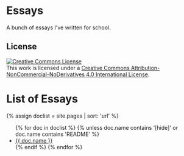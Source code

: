 # Essays

A bunch of essays I've written for school. 

## License
<a rel="license" href="http://creativecommons.org/licenses/by-nc-nd/4.0/"><img alt="Creative Commons License" style="border-width:0" src="https://i.creativecommons.org/l/by-nc-nd/4.0/80x15.png" /></a><br />This work is licensed under a <a rel="license" href="http://creativecommons.org/licenses/by-nc-nd/4.0/">Creative Commons Attribution-NonCommercial-NoDerivatives 4.0 International License</a>.

# List of Essays

{% assign doclist = site.pages | sort: 'url'  %}
    <ul>
       {% for doc in doclist %}
            {% unless doc.name contains '[hide]' or doc.name contains 'README' %}
                <li><a href="{{ site.baseurl }}{{ doc.url }}">{{ doc.name }}</a></li>
            {% endif %}
        {% endfor %}
    </ul>



